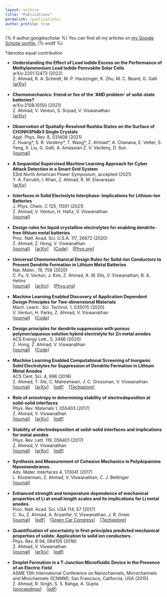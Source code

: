 ```yaml
---
layout: archive
title: "Publications"
permalink: /publications/
author_profile: true
---
```


{% if author.googlescholar %}
  You can find all my articles on <u><a href="{{author.googlescholar}}">my Google Scholar profile</a>.</u>
{% endif %}

*denotes equal contribution

<ul>
<li>
<b>Understanding the Effect of Lead Iodide Excess on the Performance of Methylammonium Lead Iodide Perovskite Solar Cells</b>
<br>arXiv:2201.12473 (2022)
<br>Z. Ahmad, R. A. Scheidt, M. P. Hautzinger, K. Zhu, M. C. Beard, G. Galli
<br>[<a href="https://arxiv.org/abs/2201.12473">arXiv</a>]
</li>
<br>
<li>
<b>Chemomechanics: friend or foe of the 'AND problem' of solid-state batteries?</b>
<br>arXiv:2108.10150 (2021)
<br>Z. Ahmad, V. Venturi, S. Sripad, V. Viswanathan
<br>[<a href="https://arxiv.org/abs/2108.10150">arXiv</a>]
</li>
<br>
<li>
<b>Observation of Spatially-Resolved Rashba States on the Surface of CH3NH3PbBr3 Single Crystals</b>
<br>Appl. Phys. Rev. 8, 031408 (2021)
<br>Z. Huang*, S. R. Vardeny*, T. Wang*, Z. Ahmad*, A. Chanana, E. Vetter, S. Yang, X. Liu, G. Galli, A. Amassian
Z. V. Vardeny, D. Sun
<br>[<a href="https://aip.scitation.org/doi/abs/10.1063/5.0053884">journal</a>]
</li>
<br>
<li>
<b>A Sequential Supervised Machine Learning Approach for Cyber Attack Detection in a Smart Grid System</b>
<br>53rd North American Power Symposium, accepted (2021)
<br>Y. A. Farrukh, I. Khan, Z. Ahmad, R. M. Elavarasan
<br>[<a href="https://arxiv.org/abs/2108.00476">arXiv</a>]
</li>
<br>
<li>
<b>Interfaces in Solid Electrolyte Interphase: Implications for Lithium-Ion Batteries</b>
<br>J. Phys. Chem. C 125, 11301 (2021)
<br>Z. Ahmad, V. Venturi, H. Hafiz, V. Viswanathan
<br>[<a href="https://pubs.acs.org/doi/abs/10.1021/acs.jpcc.1c00867">journal</a>]
</li>
<br>
<li>
<b>Design rules for liquid crystalline electrolytes for enabling dendrite-free lithium metal batteries</b>
<br>Proc. Natl. Acad. Sci. U.S.A. 117, 26672 (2020)
<br>Z. Ahmad, Z. Hong, V. Viswanathan
<br>[<a href="https://doi.org/10.1073/pnas.2008841117">journal</a>]&nbsp;&nbsp;&nbsp;&nbsp;[<a href="https://arxiv.org/abs/1907.04441">arXiv</a>]&nbsp;&nbsp;&nbsp;&nbsp;[<a href="https://github.com/ahzeeshan/electrodep">Code</a>]&nbsp;&nbsp;&nbsp;&nbsp;[<a href="https://phys.org/news/2020-11-strength-liquid-crystals.html">Phys.org</a>]</li>
<br>
<li>
<b>Universal Chemomechanical Design Rules for Solid-Ion Conductors to Prevent Dendrite Formation in Lithium Metal Batteries</b>
<br>Nat. Mater., 19, 758 (2020)
<br>C. Fu, V. Venturi, J. Kim, Z. Ahmad, A. W. Ells, V. Viswanathan, B. A. Helms
<br>[<a href="https://www.nature.com/articles/s41563-020-0655-2">journal</a>]&nbsp;&nbsp;&nbsp;&nbsp;[<a href="https://arxiv.org/abs/1901.04910">arXiv</a>]&nbsp;&nbsp;&nbsp;&nbsp;[<a href="https://phys.org/news/2020-05-solid-ion-conductors-safer-batteries.html">Phys.org</a>]</li>
<br>
  <li>
<b>Machine Learning Enabled Discovery of Application Dependent Design Principles for Two-dimensional Materials</b>
<br>Mach. Learn.: Sci. Technol. 1, 035015 (2020)
<br>V. Venturi, H. Parks, Z. Ahmad, V. Viswanathan
<br>[<a href="https://iopscience.iop.org/article/10.1088/2632-2153/aba002">journal</a>]&nbsp;&nbsp;&nbsp;&nbsp;[<a href="https://github.com/victorventuri\cgcnn/tree/ioFix">Code</a>]</li>
<br>
  <li>
<b>Design principles for dendrite suppression with porous polymer/aqueous solution hybrid electrolyte for Zn metal anodes</b>
<br>ACS Energy Lett., 5, 2466 (2020)
<br>Z. Hong, Z. Ahmad, V. Viswanathan
<br>[<a href="https://pubs.acs.org/doi/abs/10.1021/acsenergylett.0c01235">journal</a>]&nbsp;&nbsp;&nbsp;&nbsp;[<a href="https://github.com/BattModels/zn_hybrid_electrolyte">Code</a>]</li>
<br>
  <li>
<b>Machine Learning Enabled Computational Screening of Inorganic Solid Electrolytes for Suppression of Dendrite Formation in Lithium Metal Anodes</b>
<br>ACS Cent. Sci. 4, 996 (2018)
<br>Z. Ahmad, T. Xie, C. Maheshwari, J. C. Grossman, V. Viswanathan
<br>[<a href="https://dx.doi.org/10.1021/acscentsci.8b00229">journal</a>]&nbsp;&nbsp;&nbsp;&nbsp;[<a href="https://arxiv.org/abs/1804.04651">arXiv</a>]&nbsp;&nbsp;&nbsp;&nbsp;[<a href="https://pubs.acs.org/doi/pdf/10.1021/acscentsci.8b00229">pdf</a>]&nbsp;&nbsp;&nbsp;&nbsp;[<a href="https://techxplore.com/news/2018-12-machine-safer-batteries.html">Techxplore</a>]</li>
<br>
  <li>
<b>Role of anisotropy in determining stability of electrodeposition at solid-solid interfaces</b>
    <br>Phys. Rev. Materials 1, 055403 (2017)
    <br>Z. Ahmad, V. Viswanathan<br>
    [<a href="https://dx.doi.org/10.1103/PhysRevMaterials.1.055403">journal</a>]&nbsp;&nbsp;&nbsp;&nbsp;[<a href="https://arxiv.org/abs/1707.00064">arXiv</a>]&nbsp;&nbsp;&nbsp;&nbsp;[<a href="files/PhysRevMaterials.1.055403.pdf">pdf</a>]</li>
<br>
  <li>
<b>Stability of electrodeposition at solid-solid interfaces and implications for metal anodes</b>
    <br>Phys. Rev. Lett. 119, 056401 (2017)
    <br>Z. Ahmad, V. Viswanathan<br>
    [<a href="https://dx.doi.org/10.1103/PhysRevLett.119.056003">journal</a>]&nbsp;&nbsp;&nbsp;&nbsp;[<a href="https://arxiv.org/abs/1702.08406">arXiv</a>]&nbsp;&nbsp;&nbsp;&nbsp;[<a href="files/PhysRevLett.119.056003.pdf">pdf</a>]</li>
<br>
  <li>
<b>Synthesis and Measurement of Cohesive Mechanics in Polydopamine Nanomembranes.</b>
    <br>Adv. Mater. Interfaces 4, 170041 (2017)
    <br>L. Klosterman, Z. Ahmad, V. Viswanathan, C. J. Bettinger<br>
    [<a href="https://dx.doi.org/10.1002/admi.201700041">journal</a>]</li>
    <br>
  <li>
    <b>Enhanced strength and temperature dependence of mechanical properties of Li at small length scales and its implications for Li metal anodes.</b>
    <br>Proc. Natl. Acad. Sci. USA 114, 57 (2017)
    <br>C. Xu, Z. Ahmad, A. Aryanfar, V. Viswanathan, J. R. Greer<br>
    [<a href="http://www.pnas.org/content/early/2016/12/15/1615733114.abstract">journal</a>]&nbsp;&nbsp;&nbsp;&nbsp;[<a href="files/PNAS-2016-Xu-PDF+SI.pdf">pdf</a>]&nbsp;&nbsp;&nbsp;&nbsp;[<a href="https://www.greencarcongress.com/2016/12/20161221-xu.html">Green Car Congress</a>]&nbsp;&nbsp;&nbsp;&nbsp;[<a href="https://techxplore.com/news/2016-12-batteries.html">Techxplore</a>]</li>
<br>
  <li>
    <b>Quantification of uncertainty in first-principles predicted mechanical properties of solids: Application to solid ion conductors.</b> 
    <br>Phys. Rev. B 94, 064105 (2016)
    <br>Z. Ahmad, V. Viswanathan
    <br>[<a href="https://journals.aps.org/prb/abstract/10.1103/PhysRevB.94.064105">journal</a>]&nbsp;&nbsp;&nbsp;&nbsp;[<a href="https://arxiv.org/abs/1606.00392">arXiv</a>]&nbsp;&nbsp;&nbsp;&nbsp;[<a href="files/PhysRevB.94.064105.pdf">pdf</a>]</li>
<br>
  <li>
    <b>Droplet Formation in a T-Junction Microfluidic Device in the Presence of an Electric Field</b>
    <br>ASME 13th International Conference on Nanochannels, Microchannels and Minichannels (ICNMM), San Francisco, California, USA (2015).
    <br>Z. Ahmad, R. Singh, S. S. Bahga, A. Gupta
    <br>[<a href="https://proceedings.asmedigitalcollection.asme.org/proceeding.aspx?articleid=2471396">proceedings</a>]&nbsp;&nbsp;&nbsp;&nbsp;[<a href="files/InterPACKICNMM2015-48388.pdf">pdf</a>]</li>
</ul>

<!---
{% include base_path %}

{% for post in site.publications reversed %}
  {% include archive-single.html %}
{% endfor %}
-->